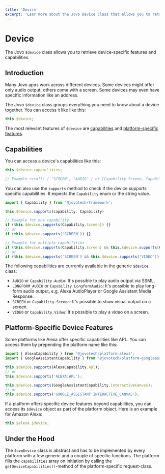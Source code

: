 ```yaml
---
title: 'Device'
excerpt: 'Lear more about the Jovo Device class that allows you to retrieve device-specific features and capabilities.'
---
```


# Device

The Jovo `$device` class allows you to retrieve device-specific features and capabilities.

## Introduction

Many Jovo apps work across different devices. Some devices might offer only audio output, others come with a screen. Some devices may even have specific information like an address.

The Jovo `$device` class groups everything you need to know about a device together. You can access it like like this:

```typescript
this.$device;
```

The most relevant features of `$device` are [capabilities](#capabilities) and [platform-specific features](#platform-specific-device-features).

## Capabilities

You can access a device's capabilities like this:

```typescript
this.$device.capabilities;

// Example result: [ 'SCREEN', 'AUDIO' ] or [Capability.Screen, Capability.Audio]
```

You can also use the `supports` method to check if the device supports specific capabilities. It expects the `Capability` enum or the string value.

```typescript
import { Capability } from '@jovotech/framework';

this.$device.supports(capability: Capability)

// Example for one capability
if (this.$device.supports(Capability.Screen)) {}
// or
if (this.$device.supports('SCREEN')) {}

// Example for multiple capabilities
if (this.$device.supports(Capability.Screen) && this.$device.supports(Capability.Video)) {}
// or
if (this.$device.supports('SCREEN') && this.$device.supports('VIDEO')) {}
```

The following capabilities are currently available in the generic `$device` class:

- `AUDIO` or `Capability.Audio`: It's possible to play audio output via SSML.
- `LONGFORM_AUDIO` or `Capability.LongformAudio`: It's possible to play long-form audio output, e.g. Alexa AudioPlayer or Google Assistant Media Response.
- `SCREEN` or `Capability.Screen`: It's possible to show visual output on a screen.
- `VIDEO` or `Capability.Video`: It's possible to play a video on a screen.

## Platform-Specific Device Features

Some platforms like Alexa offer specific capabilities like APL. You can access them by prepending the platform name like this:

```typescript
import { AlexaCapability } from '@jovotech/platform-alexa';
import { GoogleAssistantCapability } from '@jovotech/platform-googleassistant';

this.$device.supports(AlexaCapability.Apl);
// or
this.$device.supports('ALEXA:APL');

this.$device.supports(GoogleAssistantCapability.InteractiveCanvas);
// or
this.$device.supports('GOOGLE_ASSISTANT:INTERACTIVE_CANVAS');
```

If a platform offers specific device features beyond capabilities, you can access its `$device` object as part of the platform object. Here is an example for Amazon Alexa:

```typescript
this.$alexa.$device;
```

## Under the Hood

The `JovoDevice` class is abstract and has to be implemented by every platform with a few generic and a couple of specific functions. The platform fills the `capabilities` array on initiation by calling the `getDeviceCapabilities()`-method of the platform-specific request-class.
